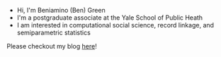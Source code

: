 - Hi, I'm Beniamino (Ben) Green
- I'm a postgraduate associate at the Yale School of Public Heath
- I am interested in computational social science, record linkage, and semiparametric statistics

Please checkout my blog [here](https://beniamino.org)!
